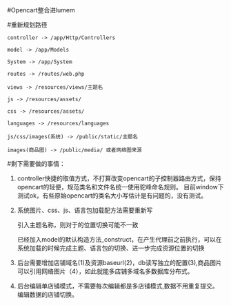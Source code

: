 #Opencart整合进lumem

#重新规划路径

    controller -> /app/Http/Controllers
    
    model -> /app/Models
    
    System -> /app/System
    
    routes -> /routes/web.php
    
    views -> /resources/views/主题名
    
    js -> /resources/assets/
    
    css -> /resources/assets/
    
    languages -> /resources/languages
    
    js/css/images(系统) -> /public/static/主题名
    
    images(商品图) -> /public/media/ 或者网络图来源

#剩下需要做的事情：

1. controller快捷的取值方式，不打算改变opencart的子控制器路由方式，保持opencart的轻便，规范类名和文件名统一使用驼峰命名规则。
   目前window下测试ok，有些原始opencart的类名大小写估计是有问题的，没有测试。
   
2. 系统图片、css、js、语言包加载配方法需要重新写

    引入主题名称，则对于的位置切换可能不一致
    
    已经加入model的默认构造方法_construct，在产生代理前之前执行，可以在系统加载的时候完成主题、语言包的切换、进一步完成资源位置的切换 
    
4. 后台需要增加店铺域名(1)及资源baseurl(2)，db读写独立的配置(3),商品图片可以引用网络图片（4），如此就能多店铺多域名多数据库分布式。

3. 后台编辑单店铺模式，不需要每次编辑都是多店铺模式,数据不用重复提交。 编辑数据的店铺切换。



